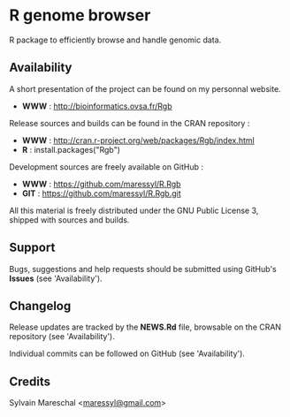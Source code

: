 R genome browser
================

R package to efficiently browse and handle genomic data.


Availability
------------

A short presentation of the project can be found on my personnal website.

* **WWW** : http://bioinformatics.ovsa.fr/Rgb

Release sources and builds can be found in the CRAN repository :

* **WWW** : http://cran.r-project.org/web/packages/Rgb/index.html
* **R**   : install.packages("Rgb")

Development sources are freely available on GitHub :

* **WWW** : https://github.com/maressyl/R.Rgb
* **GIT** : https://github.com/maressyl/R.Rgb.git

All this material is freely distributed under the GNU Public License 3, shipped with sources and builds.


Support
-------

Bugs, suggestions and help requests should be submitted using GitHub's **Issues** (see 'Availability').


Changelog
---------

Release updates are tracked by the **NEWS.Rd** file, browsable on the CRAN repository (see 'Availability').

Individual commits can be followed on GitHub (see 'Availability').


Credits
---------

Sylvain Mareschal <<maressyl@gmail.com>>


